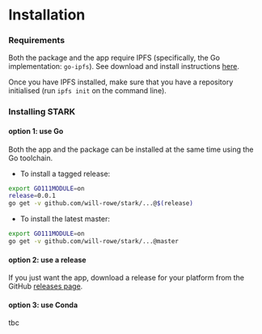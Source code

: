 # Installation

### Requirements

Both the package and the app require IPFS (specifically, the Go implementation: `go-ipfs`). See download and install instructions [here](https://docs.ipfs.io/guides/guides/install/).

Once you have IPFS installed, make sure that you have a repository initialised (run `ipfs init` on the command line).

### Installing STARK

#### option 1: use Go

Both the app and the package can be installed at the same time using the Go toolchain.

- To install a tagged release:

```sh
export GO111MODULE=on
release=0.0.1
go get -v github.com/will-rowe/stark/...@$(release)
```

- To install the latest master:

```sh
export GO111MODULE=on
go get -v github.com/will-rowe/stark/...@master
```

#### option 2: use a release

If you just want the app, download a release for your platform from the GitHub [releases page](https://github.com/will-rowe/stark/releases).

#### option 3: use Conda

tbc
